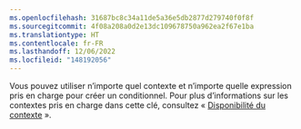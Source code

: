 ```yaml
---
ms.openlocfilehash: 31687bc8c34a11de5a36e5db2877d279740f0f8f
ms.sourcegitcommit: 4f08a208a0d2e13dc109678750a962ea2f67e1ba
ms.translationtype: HT
ms.contentlocale: fr-FR
ms.lasthandoff: 12/06/2022
ms.locfileid: "148192056"
---
```

Vous pouvez utiliser n’importe quel contexte et n’importe quelle expression pris en charge pour créer un conditionnel. Pour plus d’informations sur les contextes pris en charge dans cette clé, consultez « [Disponibilité du contexte](/actions/learn-github-actions/contexts#context-availability) ».